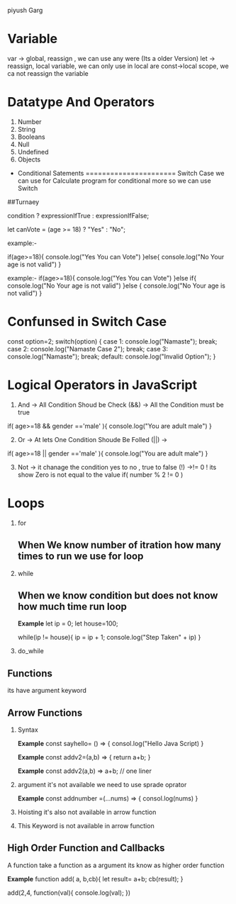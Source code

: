 piyush Garg

Variable 
=========
var -> global, reassign , we can use any were (Its a older Version)
let -> reassign, local variable, we can only use in local are
const->local scope, we ca not reassign the variable

Datatype And Operators
=======================
1) Number
2) String
3) Booleans
4) Null
5) Undefined
6) Objects

- Conditional Satements
======================
Switch Case we can use for Calculate program for conditional more so we can use Switch

##Turnaey

condition ? expressionIfTrue : expressionIfFalse;

let canVote = (age >= 18) ? "Yes" : "No";

 example:-

 if(age>=18){
    console.log("Yes You can Vote")
 }else{
    console.log("No Your age is not valid")
 }

example:-
  if(age>=18){
    console.log("Yes You can Vote")
 }else if{
    console.log("No Your age is not valid")
}else {
    console.log("No Your age is not valid")
 }

 Confunsed in Switch Case
  ==========================
 const option=2;
 switch(option) {
    case 1:
        console.log("Namaste");
        break;
    case 2:
        console.log("Namaste Case 2");
        break;
    case 3:   
        console.log("Namaste");
        break;
    default:
        console.log("Invalid Option");
}

Logical Operators in JavaScript
================================
1. And -> All Condition Shoud be Check (&&)
        -> All the Condition must be true

if( age>=18 &&  gender =='male' ){
    console.log("You are adult male")
}

2. Or  -> At lets One Condition Shoude Be Folled (||)
       -> 
  
  if( age>=18 || gender =='male' ){
    console.log("You are adult male")
}

3. Not -> it chanage the condition yes to no , true to false (!)
         ->!= 0  ! its show Zero is not equal to the value
    if( number % 2 != 0 ) 
 
Loops
=======
1. for
      ## When We know number of itration how many times to run we use for loop

2. while
    ## When we know condition but does not know how much time run loop

     **Example**
     let ip = 0;
     let house=100;

     while(ip != house){
     ip = ip + 1;
     console.log("Step Taken" + ip)
     }

3. do_while


Functions
------------
its have argument keyword

Arrow Functions
----------------
1. Syntax
    
    **Example**
          const sayhello= () => {
            consol.log("Hello Java Script)
          }

    **Example**
        const addv2=(a,b) => {
            return a+b;
        }

     **Example**
         const addv2(a,b) => a+b; // one liner

2. argument it's not available 
    we need to use sprade oprator

    **Example**
    const addnumber =(...nums) => {
        consol.log(nums)
    }

3. Hoisting it's also not available in arrow function

  



4. This Keyword is not available in arrow function
          
   
High Order Function and Callbacks
-----------------------------------   
A function take a function as a argument its know as higher order function

**Example**
function add( a, b,cb){
    let result= a+b;
    cb(result);
}

add(2,4, function(val){
    console.log(val);
})